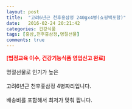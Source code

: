 ```yaml
---
layout: post
title:  "고려6년근 천후홍삼정 240gx4병(쇼핑백포함)"
date:   2016-02-24 20:21:42
categories: 건강식품
tags: [홍삼,천후홍삼정,명절선물]
comments: true
---
```


<strong><span style="color: rgb(255, 0, 0);">[법정교육 이수, 건강기능식품 영업신고 완료]</span></strong>
<br><br>
명절선물로 인기가 높은 
<br><br>
고려6년근 천후홍삼정 4병짜리입니다.
<br><br>
배송비를 포함해서 최저가 맞춰 팝니다.
<br>
<br>
<img class="image" src="https://3.bp.blogspot.com/-j7jiHmZRpG0/W-or3noKiWI/AAAAAAAAAzI/2vWmbl9KShMSs-8GsJjA2uMBthSAr3VwACLcBGAs/s320/252572346234.jpg" alt=""/>
<br>
<br>
<img class="image" src="http://www.nbbang.co.kr/data/webedit/20170919150952_mxhilrxi.jpg" alt=""/>  